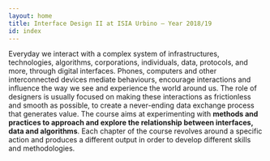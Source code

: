 ```yaml
---
layout: home
title: Interface Design II at ISIA Urbino — Year 2018/19
id: index
---
```


Everyday we interact with a complex system of infrastructures, technologies, algorithms, corporations, individuals, data, protocols, and more, through digital interfaces. Phones, computers and other interconnected devices mediate behaviours, encourage interactions and influence the way we see and experience the world around us. 
The role of designers is usually focused on making these interactions as frictionless and smooth as possible, to create a never-ending data exchange process that generates value. 
The course aims at experimenting with **methods and practices to approach and explore the relationship between interfaces, data and algorithms**. Each chapter of the course revolves around a specific action and produces a different output in order to develop different skills and methodologies.

